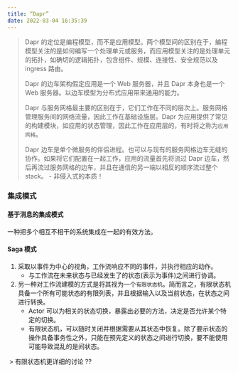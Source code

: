```yaml
---
title: “Dapr”
date: 2022-03-04 16:35:39
---
```


> Dapr 的定位是编程模型，而不是应用模型。两个模型间的区别在于，编程模型关注的是如何编写一个处理单元或服务，而应用模型关注的是处理单元的拓扑，如确切的逻辑拓扑，包含组件、规模、连接性、安全规范以及 ingress 路由。
>
> Dapr 的边车架构假定应用是一个 Web 服务器，并且 Dapr 本身也是一个 Web 服务器。以边车模型为分布式应用带来通用的能力。
>
> Dapr 与服务网格最主要的区别在于，它们工作在不同的层次上。服务网格管理服务间的网络流量，因此工作在基础设施层。Dapr 为应用提供了常见的构建模块，如应用的状态管理，因此工作在应用层的，有时将之称为`应用网格`。
>
> Dapr 边车是单个微服务的伴侣进程。也可以与现有的服务网格边车无缝的协作。如果将它们配置在一起工作，应用的流量首先将流过 Dapr 边车，然后再流过服务网格的边车，并且在通信的另一端以相反的顺序流过整个 stack。 - 非侵入式的本质！

### 集成模式

#### 基于消息的集成模式

一种把多个相互不相干的系统集成在一起的有效方法。

#### Saga 模式

1. 采取以事件为中心的视角，工作流响应不同的事件，并执行相应的动作。
   - 与工作流在未来状态与已经发生了的状态(表示为事件)之间进行协调。
2. 另一种对工作流建模的方式是将其视为一个`有限状态机`。简而言之，有限状态机具备一个所有可能状态的有限列表，并且根据输入以及当前状态，在状态之间进行转换。
   - Actor 可以为相关的状态切换，暴露出必要的方法，决定是否允许某个特定的切换。
   - 有限状态机，可以随时关闭并根据需要从其状态中恢复。除了要示状态的操作具备事务性之外，只能在预先定义的状态之间进行切换，要不能使用可能导致混乱的是间状态。

​		> 有限状态机更详细的讨论 ??

